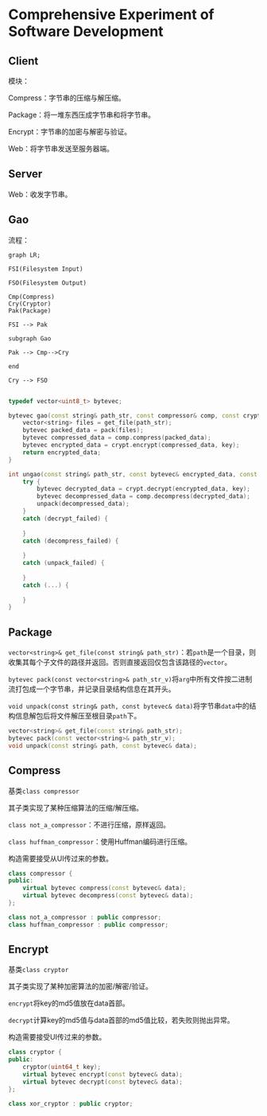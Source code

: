 # Comprehensive Experiment of Software Development

## Client

模块：

Compress：字节串的压缩与解压缩。

Package：将一堆东西压成字节串和将字节串。

Encrypt：字节串的加密与解密与验证。

Web：将字节串发送至服务器端。

## Server

Web：收发字节串。

## Gao

流程：

```mermaid
graph LR;

FSI(Filesystem Input)

FSO(Filesystem Output)

Cmp(Compress)
Cry(Cryptor)
Pak(Package)

FSI --> Pak

subgraph Gao

Pak --> Cmp-->Cry

end

Cry --> FSO


```

```cpp
typedef vector<uint8_t> bytevec;

bytevec gao(const string& path_str, const compressor& comp, const cryptor& crypt) {
    vector<string> files = get_file(path_str);
    bytevec packed_data = pack(files);
    bytevec compressed_data = comp.compress(packed_data);
    bytevec encrypted_data = crypt.encrypt(compressed_data, key);
    return encrypted_data;
}

int ungao(const string& path_str, const bytevec& encrypted_data, const compressor& comp, const cryptor& crypt) {
    try {
        bytevec decrypted_data = crypt.decrypt(encrypted_data, key);
        bytevec decompressed_data = comp.decompress(decrypted_data);
        unpack(decompressed_data);
    }
    catch (decrypt_failed) {
        
    }
    catch (decompress_failed) {
        
    }
    catch (unpack_failed) {
        
    }
    catch (...) {
        
    }
}
```

## Package

`vector<string>& get_file(const string& path_str)`：若`path`是一个目录，则收集其每个子文件的路径并返回。否则直接返回仅包含该路径的`vector`。

`bytevec pack(const vector<string>& path_str_v)`将`arg`中所有文件按二进制流打包成一个字节串，并记录目录结构信息在其开头。

`void unpack(const string& path, const bytevec& data)`将字节串`data`中的结构信息解包后将文件解压至根目录`path`下。

```cpp
vector<string>& get_file(const string& path_str);
bytevec pack(const vector<string>& path_str_v);
void unpack(const string& path, const bytevec& data);
```

## Compress

基类`class compressor`

其子类实现了某种压缩算法的压缩/解压缩。

`class not_a_compressor`：不进行压缩，原样返回。

`class huffman_compressor`：使用Huffman编码进行压缩。

构造需要接受从UI传过来的参数。

```cpp
class compressor {
public:
    virtual bytevec compress(const bytevec& data);
    virtual bytevec decompress(const bytevec& data);
};

class not_a_compressor : public compressor;
class huffman_compressor : public compressor;
```

## Encrypt

基类`class cryptor`

其子类实现了某种加密算法的加密/解密/验证。

`encrypt`将key的md5值放在data首部。

`decrypt`计算key的md5值与data首部的md5值比较，若失败则抛出异常。

构造需要接受UI传过来的参数。

```cpp
class cryptor {
public:
    cryptor(uint64_t key);
    virtual bytevec encrypt(const bytevec& data);
    virtual bytevec decrypt(const bytevec& data);
};

class xor_cryptor : public cryptor;
```

